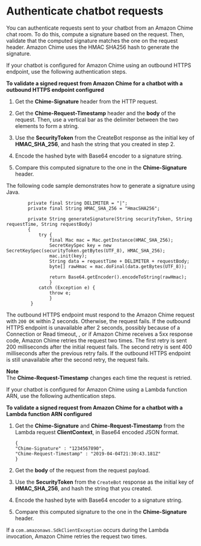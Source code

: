 # Authenticate chatbot requests<a name="auth-bots"></a>

You can authenticate requests sent to your chatbot from an Amazon Chime chat room\. To do this, compute a signature based on the request\. Then, validate that the computed signature matches the one on the request header\. Amazon Chime uses the HMAC SHA256 hash to generate the signature\.

If your chatbot is configured for Amazon Chime using an outbound HTTPS endpoint, use the following authentication steps\.

**To validate a signed request from Amazon Chime for a chatbot with a outbound HTTPS endpoint configured**

1. Get the **Chime\-Signature** header from the HTTP request\.

1. Get the **Chime\-Request\-Timestamp** header and the **body** of the request\. Then, use a vertical bar as the delimiter between the two elements to form a string\.

1. Use the **SecurityToken** from the CreateBot response as the initial key of **HMAC\_SHA\_256**, and hash the string that you created in step 2\.

1. Encode the hashed byte with Base64 encoder to a signature string\.

1. Compare this computed signature to the one in the **Chime\-Signature** header\.

The following code sample demonstrates how to generate a signature using Java\.

```
        private final String DELIMITER = "|";
        private final String HMAC_SHA_256 = "HmacSHA256";
   
        private String generateSignature(String securityToken, String requestTime, String requestBody) 
        {
            try {
                final Mac mac = Mac.getInstance(HMAC_SHA_256);
                SecretKeySpec key = new SecretKeySpec(securityToken.getBytes(UTF_8), HMAC_SHA_256);
                mac.init(key);
                String data = requestTime + DELIMITER + requestBody;
                byte[] rawHmac = mac.doFinal(data.getBytes(UTF_8));

                return Base64.getEncoder().encodeToString(rawHmac);
                } 
            catch (Exception e) {
                throw e;
                }
         }
```

The outbound HTTPS endpoint must respond to the Amazon Chime request with `200 OK` within 2 seconds\. Otherwise, the request fails\. If the outbound HTTPS endpoint is unavailable after 2 seconds, possibly because of a Connection or Read timeout, , or if Amazon Chime receives a 5xx response code, Amazon Chime retries the request two times\. The first retry is sent 200 milliseconds after the initial request fails\. The second retry is sent 400 milliseconds after the previous retry fails\. If the outbound HTTPS endpoint is still unavailable after the second retry, the request fails\.

**Note**  
The **Chime\-Request\-Timestamp** changes each time the request is retried\.

If your chatbot is configured for Amazon Chime using a Lambda function ARN, use the following authentication steps\.

**To validate a signed request from Amazon Chime for a chatbot with a Lambda function ARN configured**

1. Get the **Chime\-Signature** and **Chime\-Request\-Timestamp** from the Lambda request **ClientContext**, in Base64 encoded JSON format\. 

   ```
   {
   "Chime-Signature" : "1234567890",
   "Chime-Request-Timestamp" : "2019-04-04T21:30:43.181Z"
   }
   ```

1. Get the **body** of the request from the request payload\.

1. Use the **SecurityToken** from the `CreateBot` response as the initial key of **HMAC\_SHA\_256**, and hash the string that you created\.

1. Encode the hashed byte with Base64 encoder to a signature string\.

1. Compare this computed signature to the one in the **Chime\-Signature** header\. 

If a `com.amazonaws.SdkClientException` occurs during the Lambda invocation, Amazon Chime retries the request two times\.